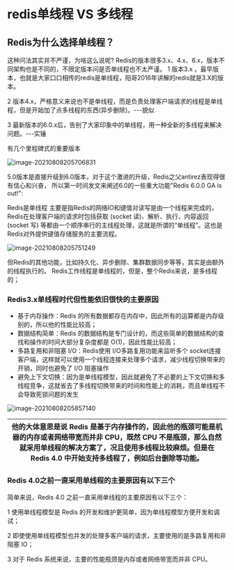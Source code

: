 # redis单线程 VS 多线程

## Redis为什么选择单线程？

这种问法其实并不严谨，为啥这么说呢?
Redis的版本很多3.x、4.x、6.x，版本不同架构也是不同的，不限定版本问是否单线程也不太严谨。
1 版本3.x ，最早版本，也就是大家口口相传的redis是单线程，阳哥2016年讲解的redis就是3.X的版本。

2 版本4.x，严格意义来说也不是单线程，而是负责处理客户端请求的线程是单线程，但是开始加了点多线程的东西(异步删除)。---貌似

3 最新版本的6.0.x后，告别了大家印象中的单线程，用一种全新的多线程来解决问题。---实锤

有几个里程碑式的重要版本

![image-20210808205706831](https://lsl-image.oss-cn-beijing.aliyuncs.com/note/images/image-20210808205706831.png)

5.0版本是直接升级到6.0版本，对于这个激进的升级，Redis之父antirez表现得很有信心和兴奋，
所以第一时间发文来阐述6.0的一些重大功能"Redis 6.0.0 GA is out!":

Redis是单线程
主要是指Redis的网络IO和键值对读写是由一个线程来完成的，Redis在处理客户端的请求时包括获取 (socket 读)、解析、执行、内容返回 (socket 写) 等都由一个顺序串行的主线程处理，这就是所谓的“单线程”。这也是Redis对外提供键值存储服务的主要流程。

 ![image-20210808205751249](https://lsl-image.oss-cn-beijing.aliyuncs.com/note/images/image-20210808205751249.png)

但Redis的其他功能，比如持久化、异步删除、集群数据同步等等，其实是由额外的线程执行的。
Redis工作线程是单线程的，但是，整个Redis来说，是多线程的；

### Redis3.x单线程时代但性能依旧很快的主要原因

- 基于内存操作：Redis 的所有数据都存在内存中，因此所有的运算都是内存级别的，所以他的性能比较高；
- 数据结构简单：Redis 的数据结构是专门设计的，而这些简单的数据结构的查找和操作的时间大部分复杂度都是 O(1)，因此性能比较高；
- 多路复用和非阻塞 I/O：Redis使用 I/O多路复用功能来监听多个 socket连接客户端，这样就可以使用一个线程连接来处理多个请求，减少线程切换带来的开销，同时也避免了 I/O 阻塞操作
- 避免上下文切换：因为是单线程模型，因此就避免了不必要的上下文切换和多线程竞争，这就省去了多线程切换带来的时间和性能上的消耗，而且单线程不会导致死锁问题的发生



![image-20210808205857140](https://lsl-image.oss-cn-beijing.aliyuncs.com/note/images/image-20210808205857140.png)

| 他的大体意思是说 Redis 是基于内存操作的，因此他的瓶颈可能是机器的内存或者网络带宽而并非 CPU，既然 CPU 不是瓶颈，那么自然就采用单线程的解决方案了，况且使用多线程比较麻烦。但是在 Redis 4.0 中开始支持多线程了，例如后台删除等功能。 |
| ------------------------------------------------------------ |

### Redis 4.0之前一直采用单线程的主要原因有以下三个

 

简单来说，Redis  4.0 之前一直采用单线程的主要原因有以下三个：

1 使用单线程模型是 Redis 的开发和维护更简单，因为单线程模型方便开发和调试；

2 即使使用单线程模型也并发的处理多客户端的请求，主要使用的是多路复用和非阻塞 IO；

3 对于 Redis 系统来说，主要的性能瓶颈是内存或者网络带宽而并非 CPU。

